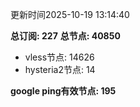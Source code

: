 更新时间2025-10-19 13:14:40

**总订阅: 227**
**总节点: 40850**
- vless节点: 14626
- hysteria2节点: 14

**google ping有效节点: 195**

